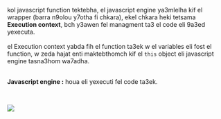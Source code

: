 kol javascript function tektebha, el javascript engine ya3mlelha kif el wrapper (barra n9olou y7otha fi chkara), ekel chkara heki tetsama **Execution context**, bch y3awen fel managment ta3 el code eli 9a3ed yexecuta.  
</br>
el Execution context yabda fih el function ta3ek w el variables eli fost el function, w zeda hajat enti maktebthomch kif el `this` object eli javascript engine tasna3hom wa7adha.  
</br>

**Javascript engine :** houa eli yexecuti fel code ta3ek.

</br>

![](https://cpentalk.com/?qa=blob&qa_blobid=6137021251521763964)
